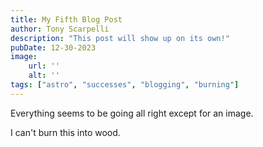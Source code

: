 ```yaml
---
title: My Fifth Blog Post
author: Tony Scarpelli
description: "This post will show up on its own!"
pubDate: 12-30-2023
image:
    url: ''
    alt: ''
tags: ["astro", "successes", "blogging", "burning"]
---
```


Everything seems to be going all right except for an image.

I can't burn this into wood.